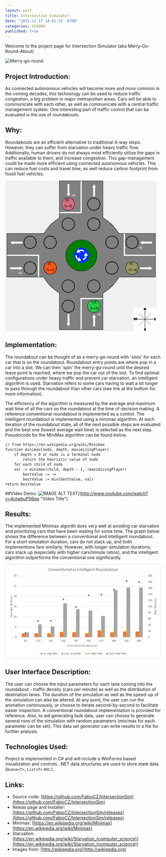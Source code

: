 ```yaml
---
layout: post
title: Intersection Simulator
date: "2015-11-17 14:41:33 -0700"
categories: CS5600
published: true
---
```




Welcome to the project page for Intersection Simulator (aka Merry-Go-Round-About)

![Merry-go-round]({{site.baseurl}}/../images/merryGo.PNG)
## Project Introduction:

As connected autonomous vehicles will become more and more common in the coming decades, this technology can be used to reduce traffic congestion, a big problem in major metropolitan areas.  Cars will be able to communicate with each other, as well as communicate with a central traffic management system. One interesting part of traffic control that can be evaluated is the use of roundabouts.

## Why:
Roundabouts are an efficient alternative to traditional 4-way stops. However, they can suffer from starvation under heavy traffic flow. Additionally, human drivers do not always most efficiently utilize the gaps in traffic available to them, and increase congestion. This gap-management could be made more efficient using connected autonomous vehicles. This can reduce fuel costs and travel time, as well reduce carbon footprint from fossil fuel vehicles.


![Diagram]({{site.baseurl}}/../images/roundaboutdiagram.PNG)

## Implementation:
The roundabout can be thought of as a merry-go-round with 'slots' for each car that is on the roundabout. Roundabout entry points are where pop in a car into a slot. We can then 'spin' the merry-go-round until the desired leave point is reached, where we pop the car out of the slot. To find optimal configurations under heavy traffic and prevent car starvation, an intelligent algorithm is used. Starvation refers to some cars having to wait a lot longer to pass through the roundabout than other cars (see link at the bottom for more information).

The efficiency of the algorithm is measured by the average and maximum wait time of all the cars on the roundabout at the time of decision making. A reference conventional roundabout is implemented as a control. The intelligent roundabout is implemented using a minimax algorithm. At each iteration of the roundabout state, all of the next possible steps are evaluated and the best one (lowest average wait time) is selected as the next step. Pseudocode for the MiniMax algorithm can be found below.



    // from https://en.wikipedia.org/wiki/Minimax
    function minimax(node, depth, maximizingPlayer)
        if depth = 0 or node is a terminal node
            return the heuristic value of node
        for each child of node
        val := minimax(child, depth - 1, !maximizingPlayer)
            bestValue := -∞
            bestValue := min(bestValue, val)
    return bestValue


##Video Demo:
![IMAGE ALT TEXT](http://img.youtube.com/vi/4utwbuP06qo/0.jpg)](http://www.youtube.com/watch?v=4utwbuP06qo "Video Title")

## Results:
The implemented Minimax algorith does very well at avoiding car starvation and prioritizing cars that have been waiting for some time. The graph below shows the difference between a conventional and intelligent roundabout. For a short simulation duration, cars do not stack up, and both implementions fare similarly. However, with longer simulation durations, cars stack up (especially with higher cars/minute ratios), and the intelligent algorithm outperforms the conventional one significantly.

![Diagram]({{site.baseurl}}/../images/graph.png)

## User Interface Description:
The user can choose the input parameters for each lane coming into the roundabout - traffic density (cars per minute) as well as the distribution of destination lanes. The duration of the simulation as well as the speed-up of the simulation can also be altered. At any point, the user can run the animation continuously, or choose to iterate second-by-second to facilitate easier inspection. A conventional roundabout implementation is provided for reference. Also, to aid generating bulk data, user can choose to generate several runs of the simulation with random parameters (min/max for each parameter can be set). This data set generator can write results to a file for further analysis.

## Technologies Used:
Project is implemented in C# and will include a WinForms based visualization and controls. .NET data structures are used to store state data (`Queue<T>`, `List<T>` etc.).

## Links:
* Source code: [https://github.com/FabioCZ/IntersectionSim](https://github.com/FabioCZ/IntersectionSim)
* Releas page and Installer: [https://github.com/FabioCZ/IntersectionSim/releases](https://github.com/FabioCZ/IntersectionSim/releases)
* Minimax: [https://en.wikipedia.org/wiki/Minimax](https://en.wikipedia.org/wiki/Minimax)
* Starvation: [https://en.wikipedia.org/wiki/Starvation_(computer_science)](https://en.wikipedia.org/wiki/Starvation_(computer_science))
* Images from: [http://wikipedia.org](http://wikipedia.org)
